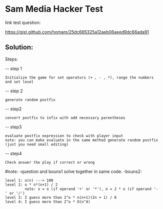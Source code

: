 # Sam Media Hacker Test

link test question:

https://gist.github.com/homam/25dc665325a12aeb06aeed9dc66ada91

## Solution:

Steps:

-- step 1
```
Initialize the game for set operators (+ , - , *), range the numbers and set level
```
-- step 2
```
generate random postfix 
```

-- step2
```
convert postfix to infix with add necessary parentheses
```

-- step3
```
evaluate postfix expression to check with player input
note: you can make evaluate in the same method generate random postfix (just you need small editing)
```

-- step4
```
Check answer the play if correct or wrong
```

#note:
-question and bouns1 solve together in same code.
-bouns2: 
```
level 1: o(n) ---> 100
level 2: o * n*(n+1) / 2 
         note: o = o (if operand '+' or '*'), o = 2 * o (if operand '-' or '/')
level 3: I guess more than 2^o * n(n+1)(2n + 1) / 6
level 4: I guess more than 2^o * O(n^4)
```
         



